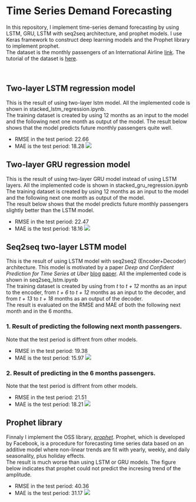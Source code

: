 # Time Series Demand Forecasting
In this repository, I implement time-series demand forecasting by using LSTM, GRU, LSTM with seq2seq architecture, and prophet models. 
I use Keras framework to construct deep learning models and the Prophet library to implement prophet.  
The dataset is the monthly passengers of an International Airline [link](https://raw.githubusercontent.com/jbrownlee/Datasets/master/airline-passengers.csv). The tutorial of the dataset is [here](https://machinelearningmastery.com/time-series-prediction-lstm-recurrent-neural-networks-python-keras/).

<br>

## Two-layer LSTM regression model
This is the result of using two-layer lstm model. All the implemented code is shown in stacked_lstm_regression.ipynb.  
The training dataset is created by using 12 months as an input to the model and the following next one month as output of the model. 
The result below shows that the model predicts future monthly passengers quite well.  
* RMSE in the test period: 22.66
* MAE is the test period: 18.28
![](https://user-images.githubusercontent.com/30923675/78865607-dc5d7d00-7a78-11ea-95ea-13a8f25a57c0.png)

## Two-layer GRU regression model
This is the result of using two-layer GRU model instead of using LSTM layers. All the implemented code is shown in stacked_gru_regression.ipynb  
The training dataset is created by using 12 months as an input to the model and the following next one month as output of the model.  
The result below shows that the model predicts future monthly passengers slightly better than the LSTM model.  
* RMSE in the test period: 22.47
* MAE is the test period: 18.16
![](https://user-images.githubusercontent.com/30923675/78866401-41fe3900-7a7a-11ea-985f-75fdb9ddcd7b.png)

## Seq2seq two-layer LSTM model
This is the result of using LSTM model with seq2seq2 (Encoder+Decoder) architecture. This model is motivated by a paper *Deep and Confident Prediction for Time Series at Uber* [blog](https://eng.uber.com/neural-networks-uncertainty-estimation/) [paper](https://arxiv.org/pdf/1709.01907.pdf). All the implemented code is shown in seq2seq_lstm.ipynb  
The training dataset is created by using from *t* to *t + 12* months as an input to the encoder, from *t + 6* to *t + 12* months as an input to the decoder, and from *t + 13* to *t + 18* months as an output of the decoder.  
The result is evaluated on the RMSE and MAE of both the following next month and in the 6 months.

### 1. Result of predicting the following next month passengers.
Note that the test period is diffrent from other models.
* RMSE in the test period: 19.38
* MAE is the test period: 15.97
![](https://user-images.githubusercontent.com/30923675/78984666-caa3d480-7b61-11ea-9f9e-78534a44cf8b.png)

### 2. Result of predicting in the 6 months passengers.
Note that the test period is diffrent from other models.
* RMSE in the test period: 21.51
* MAE is the test period: 18.21
![](https://user-images.githubusercontent.com/30923675/78984671-cd9ec500-7b61-11ea-94dd-23def3eb7735.png)

## Prophet library
Finnaly I implement the OSS library, *[prophet](https://facebook.github.io/prophet/)*. Prophet, which is developed by Facebook, is a procedure for forecasting time series data based on an additive model where non-linear trends are fit with yearly, weekly, and daily seasonality, plus holiday effects.  
The result is much worse than using LSTM or GRU models. The figure below indicates that prophet could not predict the incresing trend of the amplitude.
* RMSE in the test period: 40.36
* MAE is the test period: 31.17
![](https://user-images.githubusercontent.com/30923675/78988604-5f133480-7b6c-11ea-8285-d5e24401a5c7.png)